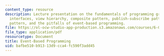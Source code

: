 ```yaml
---
content_type: resource
description: Lecture presentation on the fundamentals of programming graphical user
  interfaces, view hierarchy, composite pattern, publish-subscribe pattern, model-view-controller
  pattern, and the pitfalls of event-based programming.
file: https://ol-ocw-studio-app-production.s3.amazonaws.com/courses/6-005-elements-of-software-construction-fall-2008/bafbe510b91313d9cca4fc590f3add45_MIT6_005f08_lec17.pdf
file_type: application/pdf
resourcetype: Document
title: Event-Based Programming
uid: bafbe510-b913-13d9-cca4-fc590f3add45
---
```

